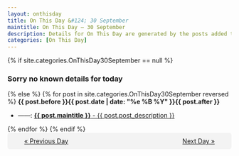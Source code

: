 ```yaml
---
layout: onthisday
title: On This Day &#124; 30 September
maintitle: On This Day — 30 September
description: Details for On This Day are generated by the posts added to the website so the content is subject to changes/updates over time.
categories: [On This Day]
---
```


{% if site.categories.OnThisDay30September == null %}
<h3>Sorry no known details for today</h3>
{% else %}
{% for post in site.categories.OnThisDay30September reversed %}
<strong>{{ post.before }}{{ post.date | date: "%e %B %Y" }}{{ post.after }}</strong>
<ul>
<li> ——: <a class="{{ post.class }}" href="{{ post.url }}"><strong>{{ post.maintitle }}</strong> - {{ post.post_description }}</a></li>
</ul>
{% endfor %}
{% endif %}
<br />
<div style="background-color: #f3f3f3; padding: 10px; border-radius: 5px; text-align: center; display: flex; justify-content: space-evenly;">
<a href="/onthisday/09/09-29">« Previous Day</a>
<span style="visibility:hidden;">[ Visit Leap Year February 29 ]</span>
<a href="/onthisday/10/10-01">Next Day »</a>
</div>

